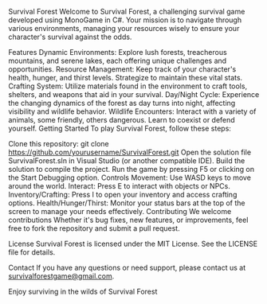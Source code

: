 Survival Forest
Welcome to Survival Forest, a challenging survival game developed using MonoGame in C#. Your mission is to navigate through various environments, managing your resources wisely to ensure your character's survival against the odds.

Features
Dynamic Environments: Explore lush forests, treacherous mountains, and serene lakes, each offering unique challenges and opportunities.
Resource Management: Keep track of your character's health, hunger, and thirst levels. Strategize to maintain these vital stats.
Crafting System: Utilize materials found in the environment to craft tools, shelters, and weapons that aid in your survival.
Day/Night Cycle: Experience the changing dynamics of the forest as day turns into night, affecting visibility and wildlife behavior.
Wildlife Encounters: Interact with a variety of animals, some friendly, others dangerous. Learn to coexist or defend yourself.
Getting Started
To play Survival Forest, follow these steps:

Clone this repository:
git clone https://github.com/yourusername/SurvivalForest.git
Open the solution file SurvivalForest.sln in Visual Studio (or another compatible IDE).
Build the solution to compile the project.
Run the game by pressing F5 or clicking on the Start Debugging option.
Controls
Movement: Use WASD keys to move around the world.
Interact: Press E to interact with objects or NPCs.
Inventory/Crafting: Press I to open your inventory and access crafting options.
Health/Hunger/Thirst: Monitor your status bars at the top of the screen to manage your needs effectively.
Contributing
We welcome contributions Whether it's bug fixes, new features, or improvements, feel free to fork the repository and submit a pull request.

License
Survival Forest is licensed under the MIT License. See the LICENSE file for details.

Contact
If you have any questions or need support, please contact us at survivalforestgame@gmail.com.

Enjoy surviving in the wilds of Survival Forest
